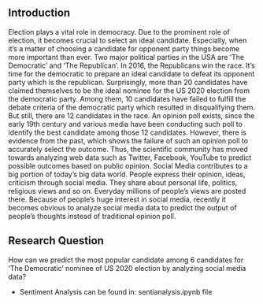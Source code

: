 ## Introduction
Election plays a vital role in democracy. Due to the prominent role of election, it becomes crucial to select an ideal candidate. Especially, when it’s a matter of choosing a candidate for opponent party things become more important than ever. Two major political parties in the USA are ‘The Democratic’ and ‘The Republican’. In 2016, the Republicans win the race. It’s time for the democratic to prepare an ideal candidate to defeat its opponent party which is the republican. Surprisingly, more than 20 candidates have claimed themselves to be the ideal nominee for the US 2020 election from the democratic party. Among them, 10 candidates have failed to fulfill the debate criteria of the democratic party which resulted in disqualifying them. But still, there are 12 candidates in the race.
An opinion poll exists, since the early 19th century and various media have been conducting such poll to identify the best candidate among those 12 candidates. However, there is evidence from the past, which shows the failure of such an opinion poll to accurately select the outcome. Thus, the scientific community has moved towards analyzing web data such as Twitter, Facebook, YouTube to predict possible outcomes based on public opinion.
Social Media contributes to a big portion of today’s big data world. People express their opinion, ideas, criticism through social media. They share about personal life, politics, religious views and so on. Everyday millions of people’s views are posted there. Because of people’s huge interest in social media, recently it becomes obvious to analyze social media data to predict the output of people’s thoughts instead of traditional opinion poll.

## Research Question
How can we predict the most popular candidate among 6 candidates for ‘The Democratic’ nominee of US 2020 election by analyzing social media data?

- Sentiment Analysis can be found in: sentianalysis.ipynb file
